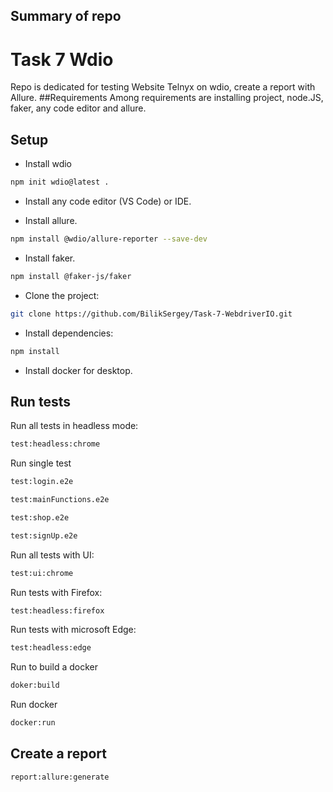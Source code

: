 ## Summary of repo
# Task 7 Wdio
Repo is dedicated for testing Website Telnyx on wdio, create a report with Allure.
##Requirements
Among requirements are installing project, node.JS, faker, any code editor and allure.

## Setup

- Install wdio

```bash
npm init wdio@latest .
```

- Install any code editor (VS Code) or IDE.

- Install allure.

```bash
npm install @wdio/allure-reporter --save-dev
```

- Install faker.

```bash
npm install @faker-js/faker
```

- Clone the project:

```bash
git clone https://github.com/BilikSergey/Task-7-WebdriverIO.git
```

- Install dependencies:

```bash
npm install
```

- Install docker for desktop.

## Run tests
Run all tests in headless mode: 
```bash
test:headless:chrome
```
Run single test
```bash
test:login.e2e
```
```bash
test:mainFunctions.e2e
```
```bash
test:shop.e2e
```
```bash
test:signUp.e2e
```
Run all tests with UI:
```bash
test:ui:chrome
```
Run tests with Firefox:
```bash
test:headless:firefox
```
Run tests with microsoft Edge:
```bash
test:headless:edge
```
Run to build a docker
```bash
doker:build
```
Run docker
```bash
docker:run
```
## Create a report
```bash
report:allure:generate
```

